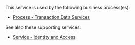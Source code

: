 This service is used by the following business process(es):
* [Process - Transaction Data Services](https://github.com/InlandRevenue/Gateway-Services/tree/master/Service%20-%20TDS%20-%20Transaction%20Data%20Services)

See also these supporting services:
* [Service - Identity and Access](https://github.com/InlandRevenue/Gateway-Services/tree/master/Service%20-%20Identity%20and%20Access)
